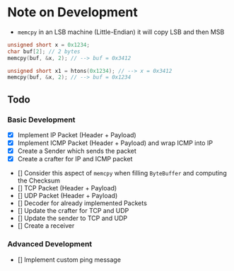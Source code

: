 # Note on Development

- `memcpy` in an LSB machine (Little-Endian) it will copy LSB and then MSB

```c
unsigned short x = 0x1234;
char buf[2]; // 2 bytes
memcpy(buf, &x, 2); // --> buf = 0x3412

unsigned short x1 = htons(0x1234); // --> x = 0x3412
memcpy(buf, &x, 2); // --> buf = 0x1234
```

## Todo

### Basic Development

- [x] Implement IP Packet (Header + Payload)
- [x] Implement ICMP Packet (Header + Payload) and wrap ICMP into IP
- [x] Create a Sender which sends the packet
- [x] Create a crafter for IP and ICMP packet
- [] Consider this aspect of `memcpy` when filling `ByteBuffer` and computing the Checksum
- [] TCP Packet (Header + Payload)
- [] UDP Packet (Header + Payload)
- [] Decoder for already implemented Packets
- [] Update the crafter for TCP and UDP
- [] Update the sender to TCP and UDP
- [] Create a receiver

### Advanced Development

- [] Implement custom ping message